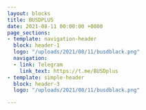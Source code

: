 ```yaml
---
layout: blocks
title: BUSDPLUS
date: 2021-08-11 00:00:00 +0000
page_sections:
- template: navigation-header
  block: header-1
  logo: "/uploads/2021/08/11/busdblack.png"
  navigation:
  - link: Telegram
    link_text: https://t.me/BUSDplus
- template: simple-header
  block: header-3
  logo: "/uploads/2021/08/11/busdblack.png"

---
```


